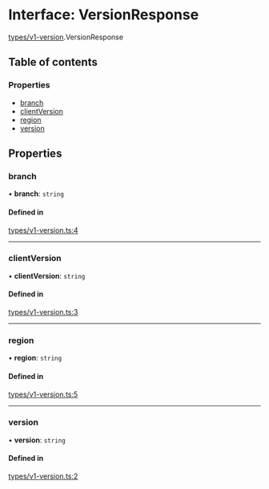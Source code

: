 # Interface: VersionResponse

[types/v1-version](../modules/types_v1_version.md).VersionResponse

## Table of contents

### Properties

- [branch](types_v1_version.VersionResponse.md#branch)
- [clientVersion](types_v1_version.VersionResponse.md#clientversion)
- [region](types_v1_version.VersionResponse.md#region)
- [version](types_v1_version.VersionResponse.md#version)

## Properties

### branch

• **branch**: `string`

#### Defined in

[types/v1-version.ts:4](https://github.com/jameslinimk/unofficial-valorant-api/blob/1ba0fed/package/src/types/v1-version.ts#L4)

___

### clientVersion

• **clientVersion**: `string`

#### Defined in

[types/v1-version.ts:3](https://github.com/jameslinimk/unofficial-valorant-api/blob/1ba0fed/package/src/types/v1-version.ts#L3)

___

### region

• **region**: `string`

#### Defined in

[types/v1-version.ts:5](https://github.com/jameslinimk/unofficial-valorant-api/blob/1ba0fed/package/src/types/v1-version.ts#L5)

___

### version

• **version**: `string`

#### Defined in

[types/v1-version.ts:2](https://github.com/jameslinimk/unofficial-valorant-api/blob/1ba0fed/package/src/types/v1-version.ts#L2)
